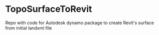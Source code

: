 # TopoSurfaceToRevit
Repo with code for Autodesk dynamo package to create Revit's surface from initial landxml file
